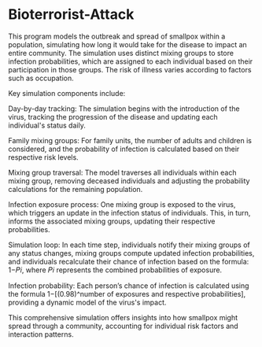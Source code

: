 # Bioterrorist-Attack
This program models the outbreak and spread of smallpox within a population, simulating how long it would take for the disease to impact an entire community. The simulation uses distinct mixing groups to store infection probabilities, which are assigned to each individual based on their participation in those groups. The risk of illness varies according to factors such as occupation.

Key simulation components include:

Day-by-day tracking: The simulation begins with the introduction of the virus, tracking the progression of the disease and updating each individual's status daily.

Family mixing groups: For family units, the number of adults and children is considered, and the probability of infection is calculated based on their respective risk levels.

Mixing group traversal: The model traverses all individuals within each mixing group, removing deceased individuals and adjusting the probability calculations for the remaining population.

Infection exposure process: One mixing group is exposed to the virus, which triggers an update in the infection status of individuals. This, in turn, informs the associated mixing groups, updating their respective probabilities.

Simulation loop: In each time step, individuals notify their mixing groups of any status changes, mixing groups compute updated infection probabilities, and individuals recalculate their chance of infection based on the formula: 1−𝑃𝑖, where 𝑃𝑖 represents the combined probabilities of exposure.

Infection probability: Each person’s chance of infection is calculated using the formula 1−[(0.98)^number of exposures and respective probabilities], providing a dynamic model of the virus's impact.

This comprehensive simulation offers insights into how smallpox might spread through a community, accounting for individual risk factors and interaction patterns.
